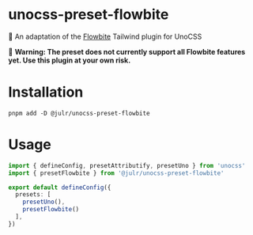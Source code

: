 # unocss-preset-flowbite
💅 An adaptation of the [Flowbite](https://flowbite.com/) Tailwind plugin for UnoCSS

🚧 **Warning: The preset does not currently support all Flowbite features yet. Use this plugin at your own risk.** 

# Installation
```
pnpm add -D @julr/unocss-preset-flowbite
```

# Usage
```ts
import { defineConfig, presetAttributify, presetUno } from 'unocss'
import { presetFlowbite } from '@julr/unocss-preset-flowbite'

export default defineConfig({
  presets: [
    presetUno(),
    presetFlowbite()
  ],
})
```
